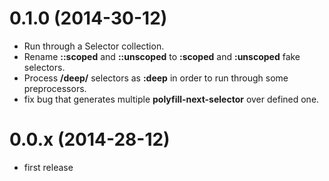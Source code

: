 
# 0.1.0 (2014-30-12)

- Run through a Selector collection.
- Rename **::scoped** and **::unscoped** to **:scoped** and **:unscoped** fake selectors.
- Process **/deep/** selectors as **:deep** in order to run through some preprocessors.
- fix bug that generates multiple **polyfill-next-selector** over defined one.

# 0.0.x (2014-28-12)

- first release
